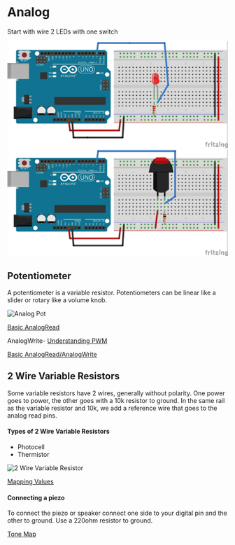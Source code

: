 # Analog

Start with wire 2 LEDs with one switch

![Basic Arduino LED](../BreadboardExamples/basicLEDArduino_bb.jpg)
![Basic Switch](../BreadboardExamples/switch_bb.jpg)


## Potentiometer

A potentiometer is a variable resistor. Potentiometers can be linear like a slider or rotary like a volume knob.

![Analog Pot](https://github.com/zevenrodriguez/CIM542-642/blob/master/BreadboardExamples/analogpot_bb.jpg)

[Basic AnalogRead](https://github.com/zevenrodriguez/CIM542-642/blob/master/arduino/analogRead.ino)

AnalogWrite- [Understanding PWM](https://www.arduino.cc/en/Tutorial/PWM)

[Basic AnalogRead/AnalogWrite](../BreadboardExamples/analogReadInOut.ino)

## 2 Wire Variable Resistors

Some variable resistors have 2 wires, generally without polarity. One power goes to power, the other goes with a 10k resistor to ground. In the same rail as the variable resistor and 10k, we add a reference wire that goes to the analog read pins.

#### Types of 2 Wire Variable Resistors

* Photocell
* Thermistor

![2 Wire Variable Resistor](https://github.com/zevenrodriguez/CIM542-642/blob/master/BreadboardExamples/analog2wire_bb.jpg)

[Mapping Values](https://github.com/zevenrodriguez/CIM542-642/blob/master/arduino/map/map.ino)

#### Connecting a piezo
To connect the piezo or speaker connect one side to your digital pin and the other to ground. Use a 220ohm resistor to ground.

[Tone Map](https://github.com/zevenrodriguez/CIM542-642/blob/master/arduino/toneMap/toneMap.ino)
